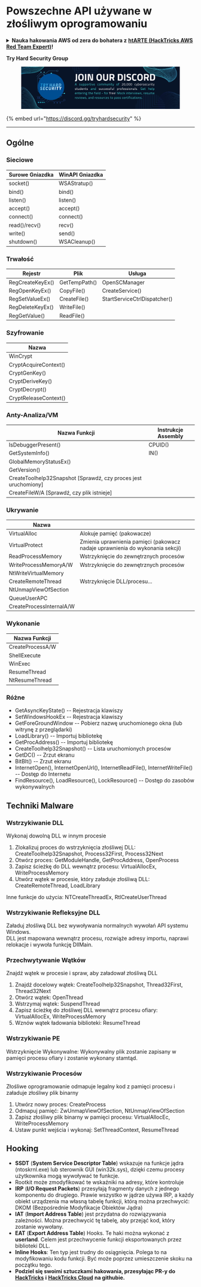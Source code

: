 # Powszechne API używane w złośliwym oprogramowaniu

<details>

<summary><strong>Nauka hakowania AWS od zera do bohatera z</strong> <a href="https://training.hacktricks.xyz/courses/arte"><strong>htARTE (HackTricks AWS Red Team Expert)</strong></a><strong>!</strong></summary>

Inne sposoby wsparcia HackTricks:

* Jeśli chcesz zobaczyć swoją **firmę reklamowaną w HackTricks** lub **pobrać HackTricks w formacie PDF**, sprawdź [**PLANY SUBSKRYPCYJNE**](https://github.com/sponsors/carlospolop)!
* Zdobądź [**oficjalne gadżety PEASS & HackTricks**](https://peass.creator-spring.com)
* Odkryj [**Rodzinę PEASS**](https://opensea.io/collection/the-peass-family), naszą kolekcję ekskluzywnych [**NFT**](https://opensea.io/collection/the-peass-family)
* **Dołącz do** 💬 [**grupy Discord**](https://discord.gg/hRep4RUj7f) lub [**grupy telegramowej**](https://t.me/peass) lub **śledź** nas na **Twitterze** 🐦 [**@carlospolopm**](https://twitter.com/hacktricks\_live)**.**
* **Podziel się swoimi sztuczkami hakerskimi, przesyłając PR-y do** [**HackTricks**](https://github.com/carlospolop/hacktricks) i [**HackTricks Cloud**](https://github.com/carlospolop/hacktricks-cloud) na GitHubie.

</details>

**Try Hard Security Group**

<figure><img src="/.gitbook/assets/telegram-cloud-document-1-5159108904864449420.jpg" alt=""><figcaption></figcaption></figure>

{% embed url="https://discord.gg/tryhardsecurity" %}

***

## Ogólne

### Sieciowe

| Surowe Gniazdka | WinAPI Gniazdka |
| --------------- | --------------- |
| socket()        | WSAStratup()    |
| bind()          | bind()          |
| listen()        | listen()        |
| accept()        | accept()        |
| connect()       | connect()       |
| read()/recv()   | recv()          |
| write()         | send()          |
| shutdown()      | WSACleanup()    |

### Trwałość

| Rejestr            | Plik           | Usługa                      |
| ------------------ | -------------- | --------------------------- |
| RegCreateKeyEx()   | GetTempPath()  | OpenSCManager               |
| RegOpenKeyEx()     | CopyFile()     | CreateService()             |
| RegSetValueEx()    | CreateFile()   | StartServiceCtrlDispatcher()|
| RegDeleteKeyEx()   | WriteFile()    |                             |
| RegGetValue()      | ReadFile()     |                             |

### Szyfrowanie

| Nazwa                 |
| ---------------------- |
| WinCrypt              |
| CryptAcquireContext() |
| CryptGenKey()         |
| CryptDeriveKey()      |
| CryptDecrypt()        |
| CryptReleaseContext() |

### Anty-Analiza/VM

| Nazwa Funkcji                                            | Instrukcje Assembly |
| -------------------------------------------------------- | ------------------- |
| IsDebuggerPresent()                                      | CPUID()             |
| GetSystemInfo()                                          | IN()                |
| GlobalMemoryStatusEx()                                   |                     |
| GetVersion()                                             |                     |
| CreateToolhelp32Snapshot \[Sprawdź, czy proces jest uruchomiony] |                     |
| CreateFileW/A \[Sprawdź, czy plik istnieje]              |                     |

### Ukrywanie

| Nazwa                    |                                                                            |
| ------------------------ | -------------------------------------------------------------------------- |
| VirtualAlloc             | Alokuje pamięć (pakowacze)                                                |
| VirtualProtect           | Zmienia uprawnienia pamięci (pakowacz nadaje uprawnienia do wykonania sekcji) |
| ReadProcessMemory        | Wstrzyknięcie do zewnętrznych procesów                                    |
| WriteProcessMemoryA/W    | Wstrzyknięcie do zewnętrznych procesów                                    |
| NtWriteVirtualMemory     |                                                                            |
| CreateRemoteThread       | Wstrzyknięcie DLL/procesu...                                              |
| NtUnmapViewOfSection     |                                                                            |
| QueueUserAPC             |                                                                            |
| CreateProcessInternalA/W |                                                                            |

### Wykonanie

| Nazwa Funkcji     |
| ----------------- |
| CreateProcessA/W  |
| ShellExecute      |
| WinExec           |
| ResumeThread      |
| NtResumeThread    |

### Różne

* GetAsyncKeyState() -- Rejestracja klawiszy
* SetWindowsHookEx -- Rejestracja klawiszy
* GetForeGroundWindow -- Pobierz nazwę uruchomionego okna (lub witrynę z przeglądarki)
* LoadLibrary() -- Importuj bibliotekę
* GetProcAddress() -- Importuj bibliotekę
* CreateToolhelp32Snapshot() -- Lista uruchomionych procesów
* GetDC() -- Zrzut ekranu
* BitBlt() -- Zrzut ekranu
* InternetOpen(), InternetOpenUrl(), InternetReadFile(), InternetWriteFile() -- Dostęp do Internetu
* FindResource(), LoadResource(), LockResource() -- Dostęp do zasobów wykonywalnych

## Techniki Malware

### Wstrzykiwanie DLL

Wykonaj dowolną DLL w innym procesie

1. Zlokalizuj proces do wstrzyknięcia złośliwej DLL: CreateToolhelp32Snapshot, Process32First, Process32Next
2. Otwórz proces: GetModuleHandle, GetProcAddress, OpenProcess
3. Zapisz ścieżkę do DLL wewnątrz procesu: VirtualAllocEx, WriteProcessMemory
4. Utwórz wątek w procesie, który załaduje złośliwą DLL: CreateRemoteThread, LoadLibrary

Inne funkcje do użycia: NTCreateThreadEx, RtlCreateUserThread

### Wstrzykiwanie Refleksyjne DLL

Załaduj złośliwą DLL bez wywoływania normalnych wywołań API systemu Windows.\
DLL jest mapowana wewnątrz procesu, rozwiąże adresy importu, naprawi relokacje i wywoła funkcję DllMain.

### Przechwytywanie Wątków

Znajdź wątek w procesie i spraw, aby załadował złośliwą DLL

1. Znajdź docelowy wątek: CreateToolhelp32Snapshot, Thread32First, Thread32Next
2. Otwórz wątek: OpenThread
3. Wstrzymaj wątek: SuspendThread
4. Zapisz ścieżkę do złośliwej DLL wewnątrz procesu ofiary: VirtualAllocEx, WriteProcessMemory
5. Wznów wątek ładowania biblioteki: ResumeThread

### Wstrzykiwanie PE

Wstrzyknięcie Wykonywalne: Wykonywalny plik zostanie zapisany w pamięci procesu ofiary i zostanie wykonany stamtąd.

### Wstrzykiwanie Procesów

Złośliwe oprogramowanie odmapuje legalny kod z pamięci procesu i załaduje złośliwy plik binarny

1. Utwórz nowy proces: CreateProcess
2. Odmapuj pamięć: ZwUnmapViewOfSection, NtUnmapViewOfSection
3. Zapisz złośliwy plik binarny w pamięci procesu: VirtualAllocEc, WriteProcessMemory
4. Ustaw punkt wejścia i wykonaj: SetThreadContext, ResumeThread

## Hooking

* **SSDT** (**System Service Descriptor Table**) wskazuje na funkcje jądra (ntoskrnl.exe) lub sterownik GUI (win32k.sys), dzięki czemu procesy użytkownika mogą wywoływać te funkcje.
* Rootkit może zmodyfikować te wskaźniki na adresy, które kontroluje
* **IRP** (**I/O Request Packets**) przesyłają fragmenty danych z jednego komponentu do drugiego. Prawie wszystko w jądrze używa IRP, a każdy obiekt urządzenia ma własną tabelę funkcji, którą można przechwycić: DKOM (Bezpośrednie Modyfikacje Obiektów Jądra)
* **IAT** (**Import Address Table**) jest przydatna do rozwiązywania zależności. Można przechwycić tę tabelę, aby przejąć kod, który zostanie wywołany.
* **EAT** (**Export Address Table**) Hooks. Te haki można wykonać z **userland**. Celem jest przechwycenie funkcji eksportowanych przez biblioteki DLL.
* **Inline Hooks**: Ten typ jest trudny do osiągnięcia. Polega to na modyfikowaniu kodu funkcji. Być może poprzez umieszczenie skoku na początku tego.
* **Podziel się swoimi sztuczkami hakowania, przesyłając PR-y do** [**HackTricks**](https://github.com/carlospolop/hacktricks) **i** [**HackTricks Cloud**](https://github.com/carlospolop/hacktricks-cloud) **na githubie.**
